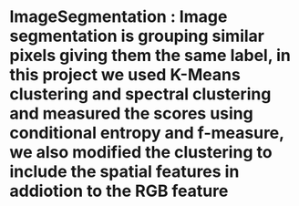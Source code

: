 # ImageSegmentation : Image segmentation is grouping similar pixels giving them the same label, in this project we used K-Means clustering and spectral clustering and measured the scores using conditional entropy and f-measure, we also modified the clustering to include the spatial features in addiotion to the RGB feature
